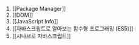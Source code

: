1. [[Package Manager]]
2. [[DOM]]
3. [[JavaScript Info]]
4. [[자바스크립트로 알아보는 함수형 프로그래밍 (ES5)]]
5. [[시나브로 자바스크립트]]